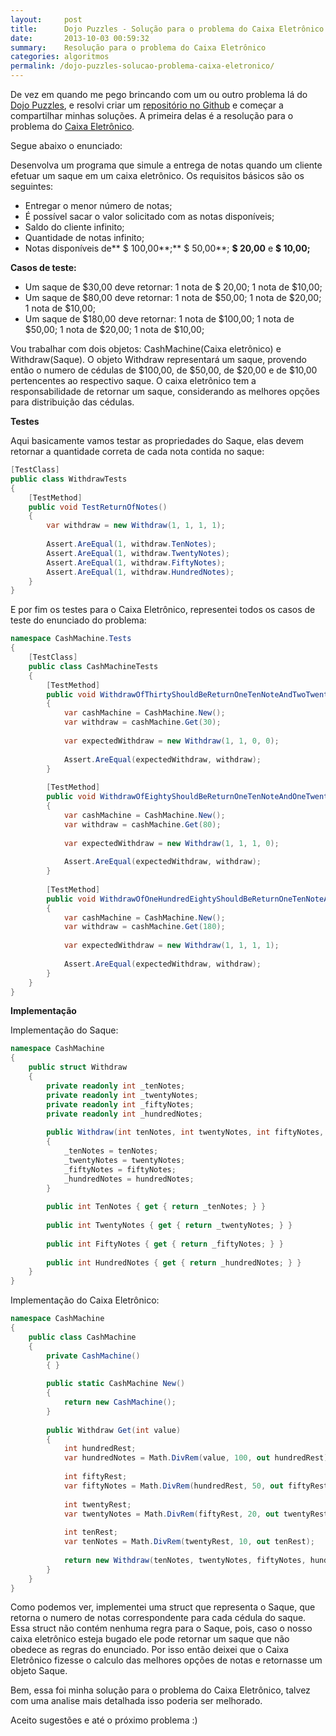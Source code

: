 ```yaml
---
layout:     post
title:      Dojo Puzzles - Solução para o problema do Caixa Eletrônico
date:       2013-10-03 00:59:32
summary:    Resolução para o problema do Caixa Eletrônico
categories: algoritmos
permalink: /dojo-puzzles-solucao-problema-caixa-eletronico/
---
```


De vez em quando me pego brincando com um ou outro problema lá do [Dojo Puzzles](http://dojopuzzles.com/), e resolvi criar um [repositório no Github](https://github.com/emersonsoares/DojoPuzzlesSolutions) e começar a compartilhar minhas soluções.
A primeira delas é a resolução para o problema do [Caixa Eletrônico](http://dojopuzzles.com/problemas/exibe/caixa-eletronico/). 

Segue abaixo o enunciado:

Desenvolva um programa que simule a entrega de notas quando um cliente efetuar um saque em um caixa eletrônico.
Os requisitos básicos são os seguintes:

- Entregar o menor número de notas;
- É possível sacar o valor solicitado com as notas disponíveis;
- Saldo do cliente infinito;
- Quantidade de notas infinito;
- Notas disponíveis de** $ 100,00**;** $ 50,00**; **$ 20,00** e **$ 10,00;**

**Casos de teste:**

- Um saque de $30,00 deve retornar: 1 nota de $ 20,00; 1 nota de $10,00;
- Um saque de $80,00 deve retornar: 1 nota de $50,00; 1 nota de $20,00; 1 nota de $10,00;
- Um saque de $180,00 deve retornar: 1 nota de $100,00; 1 nota de $50,00; 1 nota de $20,00; 1 nota de $10,00;

Vou trabalhar com dois objetos: CashMachine(Caixa eletrônico) e Withdraw(Saque). O objeto Withdraw representará um saque, provendo então o numero de cédulas de $100,00, de $50,00, de $20,00 e de $10,00 pertencentes ao respectivo saque. O caixa eletrônico tem a responsabilidade de retornar um saque, considerando as melhores opções para distribuição das cédulas.

**Testes**

Aqui basicamente vamos testar as propriedades do Saque, elas devem retornar a quantidade correta de cada nota contida no saque:

```csharp
[TestClass]
public class WithdrawTests
{
    [TestMethod]
    public void TestReturnOfNotes()
    {
        var withdraw = new Withdraw(1, 1, 1, 1);
 
        Assert.AreEqual(1, withdraw.TenNotes);
        Assert.AreEqual(1, withdraw.TwentyNotes);
        Assert.AreEqual(1, withdraw.FiftyNotes);
        Assert.AreEqual(1, withdraw.HundredNotes);
    }
}
```

E por fim os testes para o Caixa Eletrônico, representei todos os casos de teste do enunciado do problema:

```csharp
namespace CashMachine.Tests
{
    [TestClass]
    public class CashMachineTests
    {
        [TestMethod]
        public void WithdrawOfThirtyShouldBeReturnOneTenNoteAndTwoTwentyNotes()
        {
            var cashMachine = CashMachine.New();
            var withdraw = cashMachine.Get(30);
 
            var expectedWithdraw = new Withdraw(1, 1, 0, 0);
 
            Assert.AreEqual(expectedWithdraw, withdraw);
        }
 
        [TestMethod]
        public void WithdrawOfEightyShouldBeReturnOneTenNoteAndOneTwentyNotesAndOneFiftyNote()
        {
            var cashMachine = CashMachine.New();
            var withdraw = cashMachine.Get(80);
 
            var expectedWithdraw = new Withdraw(1, 1, 1, 0);
 
            Assert.AreEqual(expectedWithdraw, withdraw);
        }
 
        [TestMethod]
        public void WithdrawOfOneHundredEightyShouldBeReturnOneTenNoteAndOneTwentyNotesAndOneFiftyNoteAndOneHundredNote()
        {
            var cashMachine = CashMachine.New();
            var withdraw = cashMachine.Get(180);
 
            var expectedWithdraw = new Withdraw(1, 1, 1, 1);
 
            Assert.AreEqual(expectedWithdraw, withdraw);
        }
    }
}
```

**Implementação**

Implementação do Saque:

```csharp
namespace CashMachine
{
    public struct Withdraw
    {
        private readonly int _tenNotes;
        private readonly int _twentyNotes;
        private readonly int _fiftyNotes;
        private readonly int _hundredNotes;
 
        public Withdraw(int tenNotes, int twentyNotes, int fiftyNotes, int hundredNotes)
        {
            _tenNotes = tenNotes;
            _twentyNotes = twentyNotes;
            _fiftyNotes = fiftyNotes;
            _hundredNotes = hundredNotes;
        }
 
        public int TenNotes { get { return _tenNotes; } }
 
        public int TwentyNotes { get { return _twentyNotes; } }
 
        public int FiftyNotes { get { return _fiftyNotes; } }
 
        public int HundredNotes { get { return _hundredNotes; } }
    }
}
```

Implementação do Caixa Eletrônico:

```csharp
namespace CashMachine
{
    public class CashMachine
    {
        private CashMachine()
        { }
 
        public static CashMachine New()
        {
            return new CashMachine();
        }
 
        public Withdraw Get(int value)
        {
            int hundredRest;
            var hundredNotes = Math.DivRem(value, 100, out hundredRest);
 
            int fiftyRest;
            var fiftyNotes = Math.DivRem(hundredRest, 50, out fiftyRest);
 
            int twentyRest;
            var twentyNotes = Math.DivRem(fiftyRest, 20, out twentyRest);
 
            int tenRest;
            var tenNotes = Math.DivRem(twentyRest, 10, out tenRest);
 
            return new Withdraw(tenNotes, twentyNotes, fiftyNotes, hundredNotes);
        }
    }
}
```

Como podemos ver, implementei uma struct que representa o Saque, que retorna o numero de notas correspondente para cada cédula do saque. Essa struct não contém nenhuma regra para o Saque, pois, caso o nosso caixa eletrônico esteja bugado ele pode retornar um saque que não obedece as regras do enunciado. Por isso então deixei que o Caixa Eletrônico fizesse o calculo das melhores opções de notas e retornasse um objeto Saque.

Bem, essa foi minha solução para o problema do Caixa Eletrônico, talvez com uma analise mais detalhada isso poderia ser melhorado.

Aceito sugestões e até o próximo problema :)